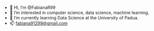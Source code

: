 - 👋 Hi, I’m @FabianaR99
- 👀 I’m interested in computer science, data science, machine learning.
- 🌱 I’m currently learning Data Science at the University of Padua.
- 📫 fabiana91299@gmail.com

<!---
FabianaR99/FabianaR99 is a ✨ special ✨ repository because its `README.md` (this file) appears on your GitHub profile.
You can click the Preview link to take a look at your changes.
--->
